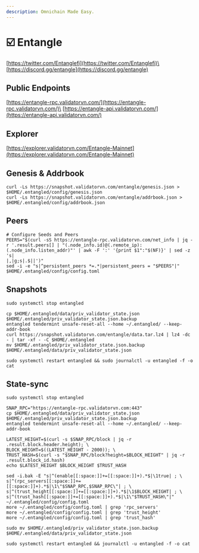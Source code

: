 ```yaml
---
description: Omnichain Made Easy.
---
```


# ☑️ Entangle

[https://twitter.com/Entanglefi](https://twitter.com/Entanglefi)\
[https://discord.gg/entangle](https://discord.gg/entangle)

## Public Endpoints

[https://entangle-rpc.validatorvn.com/](https://entangle-rpc.validatorvn.com/)\
[https://entangle-api.validatorvn.com/](https://entangle-api.validatorvn.com/)

## Explorer

[https://explorer.validatorvn.com/Entangle-Mainnet](https://explorer.validatorvn.com/Entangle-Mainnet)

## Genesis & Addrbook

```
curl -Ls https://snapshot.validatorvn.com/entangle/genesis.json > $HOME/.entangled/config/genesis.json
curl -Ls https://snapshot.validatorvn.com/entangle/addrbook.json > $HOME/.entangled/config/addrbook.json
```

## Peers

```
# Configure Seeds and Peers
PEERS="$(curl -sS https://entangle-rpc.validatorvn.com/net_info | jq -r '.result.peers[] | "(.node_info.id)@(.remote_ip):(.node_info.listen_addr)"' | awk -F ':' '{print $1":"$(NF)}' | sed -z 's|
|,|g;s|.$||')"
sed -i -e "s|^persistent_peers *=.*|persistent_peers = "$PEERS"|" $HOME/.entangled/config/config.toml

```

## Snapshots

```
sudo systemctl stop entangled

cp $HOME/.entangled/data/priv_validator_state.json $HOME/.entangled/priv_validator_state.json.backup
entangled tendermint unsafe-reset-all --home ~/.entangled/ --keep-addr-book
curl https://snapshot.validatorvn.com/entangle/data.tar.lz4 | lz4 -dc - | tar -xf - -C $HOME/.entangled
mv $HOME/.entangled/priv_validator_state.json.backup $HOME/.entangled/data/priv_validator_state.json

sudo systemctl restart entangled && sudo journalctl -u entangled -f -o cat
```

## State-sync

```
sudo systemctl stop entangled

SNAP_RPC="https://entangle-rpc.validatorvn.com:443"
cp $HOME/.entangled/data/priv_validator_state.json $HOME/.entangled/priv_validator_state.json.backup
entangled tendermint unsafe-reset-all --home ~/.entangled/ --keep-addr-book

LATEST_HEIGHT=$(curl -s $SNAP_RPC/block | jq -r .result.block.header.height); \
BLOCK_HEIGHT=$((LATEST_HEIGHT - 2000)); \
TRUST_HASH=$(curl -s "$SNAP_RPC/block?height=$BLOCK_HEIGHT" | jq -r .result.block_id.hash)
echo $LATEST_HEIGHT $BLOCK_HEIGHT $TRUST_HASH

sed -i.bak -E "s|^(enable[[:space:]]+=[[:space:]]+).*$|\1true| ; \
s|^(rpc_servers[[:space:]]+=[[:space:]]+).*$|\1\"$SNAP_RPC,$SNAP_RPC\"| ; \
s|^(trust_height[[:space:]]+=[[:space:]]+).*$|\1$BLOCK_HEIGHT| ; \
s|^(trust_hash[[:space:]]+=[[:space:]]+).*$|\1\"$TRUST_HASH\"|" ~/.entangled/config/config.toml
more ~/.entangled/config/config.toml | grep 'rpc_servers'
more ~/.entangled/config/config.toml | grep 'trust_height'
more ~/.entangled/config/config.toml | grep 'trust_hash'

sudo mv $HOME/.entangled/priv_validator_state.json.backup $HOME/.entangled/data/priv_validator_state.json

sudo systemctl restart entangled && journalctl -u entangled -f -o cat
```
